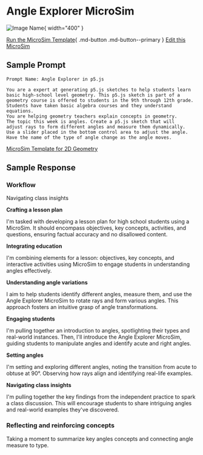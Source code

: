 # Angle Explorer MicroSim

![Image Name](./template.png){ width="400" }

[Run the MicroSim Template](./angle-explorer.html){ .md-button .md-button--primary }
[Edit this MicroSim](https://editor.p5js.org/dmccreary/sketches/dJq4nTXE4)

## Sample Prompt

```linenums="0"
Prompt Name: Angle Explorer in p5.js 

You are a expert at generating p5.js sketches to help students learn 
basic high-school level geometry. This p5.js sketch is part of a 
geometry course is offered to students in the 9th through 12th grade. 
Students have taken basic algebra courses and they understand equations. 
You are helping geometry teachers explain concepts in geometry. 
The topic this week is angles. Create a p5.js sketch that will
adjust rays to form different angles and measure them dynamically.
Use a slider placed in the bottom control area to adjust the angle.
Have the name of the type of angle change as the angle moves.
```

[MicroSim Template for 2D Geometry](../templates/microsim-2d-geometry.js)

## Sample Response

### Workflow

Navigating class insights

**Crafting a lesson plan**

I'm tasked with developing a lesson plan for high school students using a MicroSim. It should encompass objectives, key concepts, activities, and questions, ensuring factual accuracy and no disallowed content.

**Integrating education**

I'm combining elements for a lesson: objectives, key concepts, and interactive activities using MicroSim to engage students in understanding angles effectively.

**Understanding angle variations**

I aim to help students identify different angles, measure them, and use the Angle Explorer MicroSim to rotate rays and form various angles. This approach fosters an intuitive grasp of angle transformations.

**Engaging students**

I'm pulling together an introduction to angles, spotlighting their types and real-world instances. Then, I'll introduce the Angle Explorer MicroSim, guiding students to manipulate angles and identify acute and right angles.

**Setting angles**

I'm setting and exploring different angles, noting the transition from acute to obtuse at 90°. Observing how rays align and identifying real-life examples.

**Navigating class insights**

I'm pulling together the key findings from the independent practice to spark a class discussion. This will encourage students to share intriguing angles and real-world examples they've discovered.

### Reflecting and reinforcing concepts

Taking a moment to summarize key angles concepts and connecting angle measure to type.

